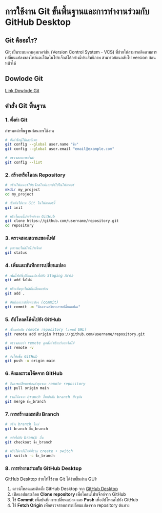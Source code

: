 # การใช้งาน Git ขั้นพื้นฐานและการทำงานร่วมกับ GitHub Desktop

## Git คืออะไร?
Git เป็นระบบควบคุมเวอร์ชัน (Version Control System - VCS) ที่ช่วยให้สามารถติดตามการเปลี่ยนแปลงของไฟล์และโค้ดในโปรเจ็กต์ได้อย่างมีประสิทธิภาพ สามารถย้อนกลับไป version ก่อนหน้าได้

## Dowlode Git 
[Link Dowlode Git](https://git-scm.com/downloads)

## คำสั่ง Git พื้นฐาน

### 1. ตั้งค่า Git
กำหนดค่าพื้นฐานก่อนการใช้งาน

```sh
# ตั้งค่าชื่อผู้ใช้และอีเมล
git config --global user.name "ชื่อ"
git config --global user.email "email@example.com"

# ตรวจสอบการตั้งค่า
git config --list
```

### 2. สร้างหรือโคลน Repository
```sh
# สร้างโฟลเดอร์โปรเจ็กต์ใหม่และเข้าไปในโฟลเดอร์
mkdir my_project
cd my_project

# เริ่มต้นใช้งาน Git ในโฟลเดอร์นี้
git init

# หรือโคลนโปรเจ็กต์จาก GitHub
git clone https://github.com/username/repository.git
cd repository
```

### 3. ตรวจสอบสถานะของไฟล์
```sh
# ดูสถานะไฟล์ในโปรเจ็กต์
git status
```

### 4. เพิ่มและบันทึกการเปลี่ยนแปลง
```sh
# เพิ่มไฟล์ที่เปลี่ยนแปลงไปยัง Staging Area
git add ชื่อไฟล์

# หรือเพิ่มทุกไฟล์ที่เปลี่ยนแปลง
git add .

# บันทึกการเปลี่ยนแปลง (commit)
git commit -m "ข้อความอธิบายการเปลี่ยนแปลง"
```

### 5. อัปโหลดโค้ดไปยัง GitHub
```sh
# เชื่อมต่อกับ remote repository (แทนที่ URL)
git remote add origin https://github.com/username/repository.git

# ตรวจสอบว่า remote ถูกตั้งค่าเรียบร้อยหรือไม่
git remote -v

# ส่งโค้ดขึ้น GitHub
git push -u origin main
```

### 6. ดึงและรวมโค้ดจาก GitHub
```sh
# ดึงการเปลี่ยนแปลงล่าสุดจาก remote repository
git pull origin main

# รวมโค้ดจาก branch อื่นเข้ากับ branch ปัจจุบัน
git merge ชื่อ_branch
```

### 7. การสร้างและสลับ Branch
```sh
# สร้าง branch ใหม่
git branch ชื่อ_branch

# สลับไปยัง branch อื่น
git checkout ชื่อ_branch

# หรือใช้คำสั่งใหม่ที่รวม create + switch
git switch -c ชื่อ_branch
```

### 8. การทำงานร่วมกับ GitHub Desktop
GitHub Desktop ช่วยให้ใช้งาน Git ได้ง่ายขึ้นผ่าน GUI:
1. ดาวน์โหลดและติดตั้ง GitHub Desktop จาก [GitHub Desktop](https://desktop.github.com/)
2. เปิดแอปและเลือก **Clone repository** เพื่อโคลนโปรเจ็กต์จาก GitHub
3. ใช้ **Commit** เพื่อบันทึกการเปลี่ยนแปลง และ **Push** เพื่ออัปโหลดไปยัง GitHub
4. ใช้ **Fetch Origin** เพื่อตรวจสอบการเปลี่ยนแปลงจาก repository ต้นทาง

